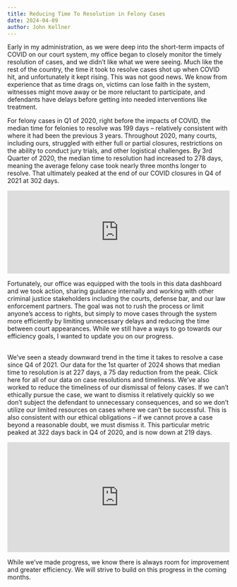 ```yaml
---
title: Reducing Time To Resolution in Felony Cases
date: 2024-04-09
author: John Kellner
---
```

Early in my administration, as we were deep into the short-term impacts of COVID on our court system, my office began to closely monitor the timely resolution of cases, and we didn’t like what we were seeing.  Much like the rest of the country, the time it took to resolve cases shot up when COVID hit, and unfortunately it kept rising.  This was not good news.  We know from experience that as time drags on, victims can lose faith in the system, witnesses might move away or be more reluctant to participate, and defendants have delays before getting into needed interventions like treatment.

For felony cases in Q1 of 2020, right before the impacts of COVID, the median time for felonies to resolve was 199 days – relatively consistent with where it had been the previous 3 years.  Throughout 2020, many courts, including ours, struggled with either full or partial closures, restrictions on the ability to conduct jury trials, and other logistical challenges.  By 3rd Quarter of 2020, the median time to resolution had increased to 278 days, meaning the average felony case took nearly three months longer to resolve.  That ultimately peaked at the end of our COVID closures in Q4 of 2021 at 302 days.  

<iframe title="Median Days to Felony Case Resolution" aria-label="Bar Chart" id="datawrapper-chart-EJy9m" src="https://datawrapper.dwcdn.net/EJy9m/1/" scrolling="no" frameborder="0" style="width: 0; min-width: 100% !important; border: none;" height="188" data-external="1"></iframe><script type="text/javascript">!function(){"use strict";window.addEventListener("message",(function(a){if(void 0!==a.data["datawrapper-height"]){var e=document.querySelectorAll("iframe");for(var t in a.data["datawrapper-height"])for(var r=0;r<e.length;r++)if(e[r].contentWindow===a.source){var i=a.data["datawrapper-height"][t]+"px";e[r].style.height=i}}}))}();
</script>

Fortunately, our office was equipped with the tools in this data dashboard and we took action, sharing guidance internally and working with other criminal justice stakeholders including the courts, defense bar, and our law enforcement partners.  The goal was not to rush the process or limit anyone’s access to rights, but simply to move cases through the system more efficiently by limiting unnecessary delays and reducing the time between court appearances.  While we still have a ways to go towards our efficiency goals, I wanted to update you on our progress.

\
We’ve seen a steady downward trend in the time it takes to resolve a case since Q4 of 2021.  Our data for the 1st quarter of 2024 shows that median time to resolution is at 227 days, a 75 day reduction from the peak.
Click here for all of our data on case resolutions and timeliness.
We’ve also worked to reduce the timeliness of our dismissal of felony cases.  If we can’t ethically pursue the case, we want to dismiss it relatively quickly so we don’t subject the defendant to unnecessary consequences, and so we don’t utilize our limited resources on cases where we can’t be successful.  This is also consistent with our ethical obligations – if we cannot prove a case beyond a reasonable doubt, we must dismiss it.  This particular metric peaked at 322 days back in Q4 of 2020, and is now down at 219 days.

<iframe title="Median Days to Felony Case Dismissal" aria-label="Bar Chart" id="datawrapper-chart-RY161" src="https://datawrapper.dwcdn.net/RY161/2/" scrolling="no" frameborder="0" style="width: 0; min-width: 100% !important; border: none;" height="249" data-external="1"></iframe><script type="text/javascript">!function(){"use strict";window.addEventListener("message",(function(a){if(void 0!==a.data["datawrapper-height"]){var e=document.querySelectorAll("iframe");for(var t in a.data["datawrapper-height"])for(var r=0;r<e.length;r++)if(e[r].contentWindow===a.source){var i=a.data["datawrapper-height"][t]+"px";e[r].style.height=i}}}))}();
</script>

While we’ve made progress, we know there is always room for improvement and greater efficiency.  We will strive to build on this progress in the coming months.